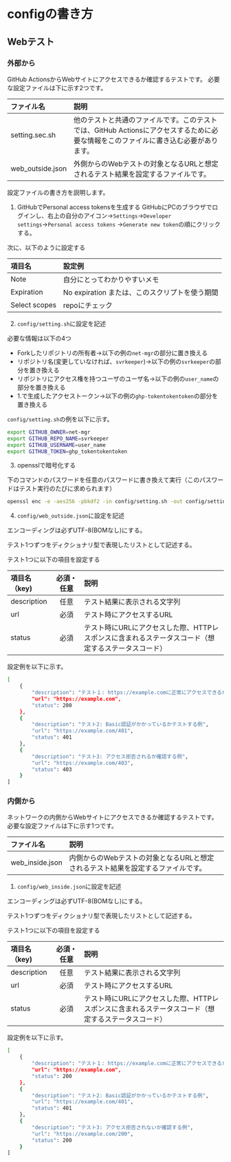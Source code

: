 configの書き方
============

## Webテスト

### 外部から

GitHub ActionsからWebサイトにアクセスできるか確認するテストです。
必要な設定ファイルは下に示す2つです。

| ファイル名              | 説明                                                                |
|:------------------------|:--------------------------------------------------------------------|
|setting.sec.sh           | 他のテストと共通のファイルです。このテストでは、GitHub Actionsにアクセスするために必要な情報をこのファイルに書き込む必要があります。|
|web_outside.json         | 外側からのWebテストの対象となるURLと想定されるテスト結果を設定するファイルです。 | 


設定ファイルの書き方を説明します。

1. GitHubでPersonal access tokensを生成する
GitHubにPCのブラウザでログインし、右上の自分のアイコン→`Settings`→`Developer settings`→`Personal access tokens`
→`Generate new token`の順にクリックする。

次に、以下のように設定する

| 項目名        | 設定例                                         |
|:--------------|:-----------------------------------------------|
| Note          | 自分にとってわかりやすいメモ                   |
| Expiration    | No expiration または、このスクリプトを使う期間 |
| Select scopes | repoにチェック                                 |


2. `config/setting.sh`に設定を記述

必要な情報は以下の4つ
- Forkしたリポジトリの所有者→以下の例の`net-mgr`の部分に置き換える
- リポジトリ名(変更していなければ、`svrkeeper`)→以下の例の`svrkeeper`の部分を置き換える
- リポジトリにアクセス権を持つユーザのユーザ名→以下の例の`user_name`の部分を置き換える
- 1.で生成したアクセストークン→以下の例の`ghp-tokentokentoken`の部分を置き換える

`config/setting.sh`の例を以下に示す。

```bash
export GITHUB_OWNER=net-mgr
export GITHUB_REPO_NAME=svrkeeper
export GITHUB_USERNAME=user_name
export GITHUB_TOKEN=ghp_tokentokentoken
```

3. opensslで暗号化する

下のコマンドのパスワードを任意のパスワードに書き換えて実行（このパスワードはテスト実行のたびに求められます）
```bash
openssl enc -e -aes256 -pbkdf2 -in config/setting.sh -out config/setting.sec.sh -k パスワード
```

4. `config/web_outside.json`に設定を記述

エンコーディングは必ずUTF-8(BOMなし)にする。

テスト1つずつをディクショナリ型で表現したリストとして記述する。

テスト1つに以下の項目を設定する

| 項目名（key) | 必須・任意 |説明                                                                                                |
|:-------------|:----------:|:---------------------------------------------------------------------------------------------------|
| description  | 任意       | テスト結果に表示される文字列                                                                       |
| url          | 必須       | テスト時にアクセスするURL                                                                          |
| status       | 必須       | テスト時にURLにアクセスした際、HTTPレスポンスに含まれるステータスコード（想定するステータスコード）|

設定例を以下に示す。

```bash
[
	{
		"description": "テスト１: https://example.comに正常にアクセスできるか確認（ステータスコード200が正常）",
		"url": "https://example.com",
		"status": 200
	},
	{
		"description": "テスト2: Basic認証がかかっているかテストする例",
		"url": "https://example.com/401",
		"status": 401
	},
	{
		"description": "テスト3: アクセス拒否されるか確認する例",
		"url": "https://example.com/403",
		"status": 403
	}
]
```
### 内側から

ネットワークの内側からWebサイトにアクセスできるか確認するテストです。
必要な設定ファイルは下に示す1つです。

| ファイル名              | 説明                                                                |
|:------------------------|:--------------------------------------------------------------------| 
|web_inside.json         | 内側からのWebテストの対象となるURLと想定されるテスト結果を設定するファイルです。 | 


1. `config/web_inside.json`に設定を記述

エンコーディングは必ずUTF-8(BOMなし)にする。

テスト1つずつをディクショナリ型で表現したリストとして記述する。

テスト1つに以下の項目を設定する

| 項目名（key) | 必須・任意 |説明                                                                                                |
|:-------------|:----------:|:---------------------------------------------------------------------------------------------------|
| description  | 任意       | テスト結果に表示される文字列                                                                       |
| url          | 必須       | テスト時にアクセスするURL                                                                          |
| status       | 必須       | テスト時にURLにアクセスした際、HTTPレスポンスに含まれるステータスコード（想定するステータスコード）|

設定例を以下に示す。

```bash
[
	{
		"description": "テスト１: https://example.comに正常にアクセスできるか確認（ステータスコード200が正常）",
		"url": "https://example.com",
		"status": 200
	},
	{
		"description": "テスト2: Basic認証がかかっているかテストする例",
		"url": "https://example.com/401",
		"status": 401
	},
	{
		"description": "テスト3: アクセス拒否されないか確認する例",
		"url": "https://example.com/200",
		"status": 200
	}
]
```
